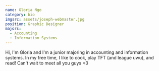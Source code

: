 ```yaml
---
name: Gloria Ngo
category: bio
imgsrc: assets/joseph-webmaster.jpg
position: Graphic Designer
majors:
  - Accounting
  - Information Systems
---
```

Hi, I'm Gloria and I'm a junior majoring in accounting and information systems. In my free time, I like to cook, play TFT (and league uwu), and read! Can't wait to meet all you guys <3
